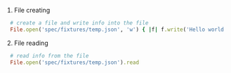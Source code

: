 1. File creating
```ruby
  # create a file and write info into the file 
  File.open('spec/fixtures/temp.json', 'w') { |f| f.write('Hello world!') }
```
2. File reading
```ruby
  # read info from the file
  File.open('spec/fixtures/temp.json').read
```
